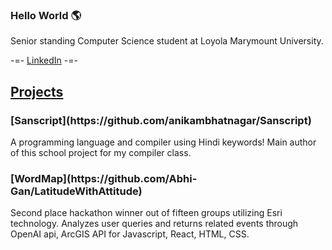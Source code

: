 ### Hello World 🌎

Senior standing Computer Science student at Loyola Marymount University.

-=- [LinkedIn](https://www.linkedin.com/in/gaurav-basu-2b9a26215/) -=- 

<h2><u>Projects</u></h2>

<h3> [Sanscript](https://github.com/anikambhatnagar/Sanscript) </h3> 
A programming language and compiler using Hindi keywords! Main author of this school project for my compiler class. 

<h3> [WordMap](https://github.com/Abhi-Gan/LatitudeWithAttitude) </h3>
Second place hackathon winner out of fifteen groups utilizing Esri technology. Analyzes user queries and returns related events through OpenAI api, ArcGIS API for Javascript, React, HTML, CSS.
<!--
**gauravbasu03/gauravbasu03** is a ✨ _special_ ✨ repository because its `README.md` (this file) appears on your GitHub profile.

Here are some ideas to get you started:

- 🔭 I’m currently working on ...
- 🌱 I’m currently learning ...
- 👯 I’m looking to collaborate on ...
- 🤔 I’m looking for help with ...
- 💬 Ask me about ...
- 📫 How to reach me: ...
- 😄 Pronouns: ...
- ⚡ Fun fact: ...
-->
